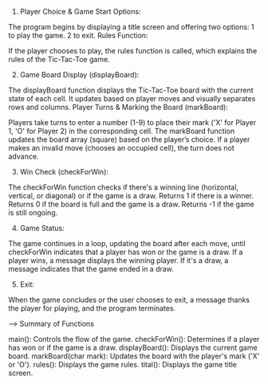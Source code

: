 
1. Player Choice & Game Start Options:

The program begins by displaying a title screen and offering two options:
1 to play the game.
2 to exit.
Rules Function:

If the player chooses to play, the rules function is called, which explains the rules of the Tic-Tac-Toe game.

2. Game Board Display (displayBoard):

The displayBoard function displays the Tic-Tac-Toe board with the current state of each cell. It updates based on player moves and visually separates rows and columns.
Player Turns & Marking the Board (markBoard):

Players take turns to enter a number (1-9) to place their mark ('X' for Player 1, 'O' for Player 2) in the corresponding cell.
The markBoard function updates the board array (square) based on the player’s choice.
If a player makes an invalid move (chooses an occupied cell), the turn does not advance.

3. Win Check (checkForWin):

The checkForWin function checks if there's a winning line (horizontal, vertical, or diagonal) or if the game is a draw.
Returns 1 if there is a winner.
Returns 0 if the board is full and the game is a draw.
Returns -1 if the game is still ongoing.

4. Game Status:

The game continues in a loop, updating the board after each move, until checkForWin indicates that a player has won or the game is a draw.
If a player wins, a message displays the winning player. If it's a draw, a message indicates that the game ended in a draw.

5. Exit:

When the game concludes or the user chooses to exit, a message thanks the player for playing, and the program terminates.

--> Summary of Functions

main(): Controls the flow of the game.
checkForWin(): Determines if a player has won or if the game is a draw.
displayBoard(): Displays the current game board.
markBoard(char mark): Updates the board with the player's mark ('X' or 'O').
rules(): Displays the game rules.
tital(): Displays the game title screen.
